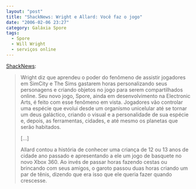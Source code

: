 ```yaml
---
layout: "post"
title: "ShackNews: Wright e Allard: Você faz o jogo"
date: "2006-02-06 23:27"
category: Galáxia Spore
tags:
  - Spore
  - Will Wright
  - serviços online
---
```

[ShackNews](http://www.shacknews.com/onearticle.x/40647):

> Wright diz que aprendeu o poder do fenômeno de assistir jogadores em SimCity e The Sims gastarem horas personalizando seus personagens e criando objetos no jogo para serem compartilhados online. Seu novo jogo, Spore, ainda em desenvolvimento na Electronic Arts, é feito com esse fenômeno em vista. Jogadores vão controlar uma espécie que evolui desde um organismo unicelular até se tornar um deus galáctico, criando o visual e a personalidade de sua espécie e, depois, as ferramentas, cidades, e até mesmo os planetas que serão habitados.
>
> [...]
>
> Allard contou a história de conhecer uma criança de 12 ou 13 anos de cidade ano passado e apresentando a ele um jogo de basquete no novo Xbox 360. Ao invés de passar horas fazendo cestas ou brincando com seus amigos, o garoto passou duas horas criando um par de tênis, dizendo que era isso que ele queria fazer quando crescesse.
